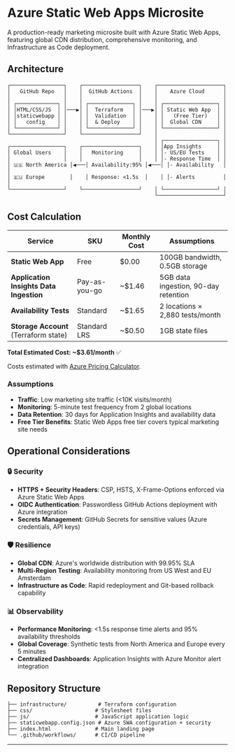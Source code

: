 # Azure Static Web Apps Microsite

A production-ready marketing microsite built with Azure Static Web Apps, featuring global CDN distribution, comprehensive monitoring, and Infrastructure as Code deployment.

## Architecture

```
┌─────────────────┐    ┌──────────────────┐    ┌─────────────────────┐
│   GitHub Repo   │    │  GitHub Actions  │    │    Azure Cloud      │
│                 │    │                  │    │                     │
│ ┌─────────────┐ │    │ ┌──────────────┐ │    │ ┌─────────────────┐ │
│ │HTML/CSS/JS  │ │───▶│ │  Terraform   │ │───▶│ │ Static Web App  │ │
│ │staticwebapp │ │    │ │  Validation  │ │    │ │   (Free Tier)   │ │
│ │   config    │ │    │ │  & Deploy    │ │    │ │  Global CDN     │ │
│ └─────────────┘ │    │ └──────────────┘ │    │ └─────────────────┘ │
└─────────────────┘    └──────────────────┘    │                     │
                                               │ ┌─────────────────┐ │
┌─────────────────┐    ┌──────────────────┐    │ │App Insights     │ │
│ Global Users    │    │   Monitoring     │    │ │- US/EU Tests    │ │
│                 │    │                  │    │ │- Response Time  │ │
│ 🇺🇸 North America │◀───│ Availability:95% │◀───│ │- Availability   │ │
│ 🇪🇺 Europe        │    │ Response: <1.5s  │    │ │- Alerts         │ │
└─────────────────┘    └──────────────────┘    │ └─────────────────┘ │
                                               └─────────────────────┘
```

## Cost Calculation

| Service                                 | SKU           | Monthly Cost | Assumptions                          |
| --------------------------------------- | ------------- | ------------ | ------------------------------------ |
| **Static Web App**                      | Free          | $0.00        | 100GB bandwidth, 0.5GB storage       |
| **Application Insights Data Ingestion** | Pay-as-you-go | ~$1.46       | 5GB data ingestion, 90-day retention |
| **Availability Tests**                  | Standard      | ~$1.65       | 2 locations × 2,880 tests/month      |
| **Storage Account** (Terraform state)   | Standard LRS  | ~$0.50       | 1GB state files                      |

**Total Estimated Cost: ~$3.61/month** ✅

Costs estimated with [Azure Pricing Calculator](https://azure.microsoft.com/en-us/pricing/calculator/).

### Assumptions

- **Traffic**: Low marketing site traffic (<10K visits/month)
- **Monitoring**: 5-minute test frequency from 2 global locations
- **Data Retention**: 30 days for Application Insights and availability data
- **Free Tier Benefits**: Static Web Apps free tier covers typical marketing site needs

## Operational Considerations

### 🔒 Security

- **HTTPS + Security Headers**: CSP, HSTS, X-Frame-Options enforced via Azure Static Web Apps
- **OIDC Authentication**: Passwordless GitHub Actions deployment with Azure integration
- **Secrets Management**: GitHub Secrets for sensitive values (Azure credentials, API keys)

### 🛡️ Resilience

- **Global CDN**: Azure's worldwide distribution with 99.95% SLA
- **Multi-Region Testing**: Availability monitoring from US West and EU Amsterdam
- **Infrastructure as Code**: Rapid redeployment and Git-based rollback capability

### 📊 Observability

- **Performance Monitoring**: <1.5s response time alerts and 95% availability thresholds
- **Global Coverage**: Synthetic tests from North America and Europe every 5 minutes
- **Centralized Dashboards**: Application Insights with Azure Monitor alert integration

## Repository Structure

```
├── infrastructure/          # Terraform configuration
├── css/                    # Stylesheet files
├── js/                     # JavaScript application logic
├── staticwebapp.config.json # Azure SWA configuration + security
├── index.html              # Main landing page
└── .github/workflows/      # CI/CD pipeline
```

---
